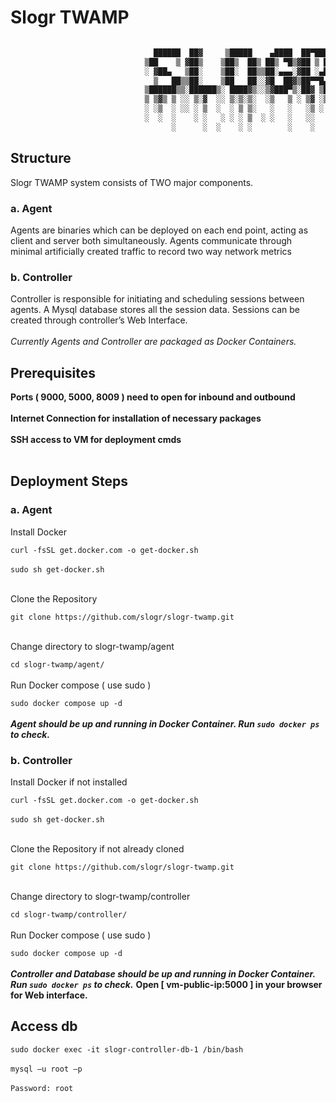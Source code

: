 
<h1>Slogr TWAMP</h1>

````````txt

                                ██████  ██▓     ▒█████    ▄████  ██▀███  
                              ▒██    ▒ ▓██▒    ▒██▒  ██▒ ██▒ ▀█▒▓██ ▒ ██▒
                              ░ ▓██▄   ▒██░    ▒██░  ██▒▒██░▄▄▄░▓██ ░▄█ ▒
                                ▒   ██▒▒██░    ▒██   ██░░▓█  ██▓▒██▀▀█▄  
                              ▒██████▒▒░██████▒░ ████▓▒░░▒▓███▀▒░██▓ ▒██▒
                              ▒ ▒▓▒ ▒ ░░ ▒░▓  ░░ ▒░▒░▒░  ░▒   ▒ ░ ▒▓ ░▒▓░
                              ░ ░▒  ░ ░░ ░ ▒  ░  ░ ▒ ▒░   ░   ░   ░▒ ░ ▒░
                              ░  ░  ░    ░ ░   ░ ░ ░ ▒  ░ ░   ░   ░░   ░ 
                                    ░      ░  ░    ░ ░        ░    ░     


````````



<h2>Structure</h2>
Slogr TWAMP system consists of TWO major components.
<h3>a. Agent</h3>
Agents are binaries which can be deployed on each end point, acting
as client and server both simultaneously.
Agents communicate through minimal artificially created traffic to
record two way network metrics
<h3>b. Controller</h3>
Controller is responsible for initiating and scheduling sessions
between agents.
A Mysql database stores all the session data.
Sessions can be created through controller’s Web Interface.
<br>
<br>
<em>Currently Agents and Controller are packaged as Docker Containers.</em>


<h2>Prerequisites</h2>
<strong>Ports ( 9000, 5000, 8009 ) need to open for inbound and
outbound<br><br>
Internet Connection for installation of necessary packages<br><br>
SSH access to VM for deployment cmds</strong><br><br>


<h2>Deployment Steps</h2>
<h3>a. Agent</h3>
<p>Install Docker</p>
<code>curl -fsSL get.docker.com -o get-docker.sh</code><br>
<br>
<code>sudo sh get-docker.sh</code><br>
<br>
<p>Clone the Repository</p>
<code>git clone https://github.com/slogr/slogr-twamp.git</code><br><br>
<p>Change directory to slogr-twamp/agent</p>
<code>cd slogr-twamp/agent/</code><br><br
<p>Run Docker compose ( use sudo )</p>
<code>sudo docker compose up -d</code><br><br>
<strong><em>Agent should be up and running in Docker Container. Run <code>sudo docker ps</code> to check.</em></strong>
<h3>b. Controller</h3>
<p>Install Docker if not installed</p>
<code>curl -fsSL get.docker.com -o get-docker.sh</code><br>
<br>
<code>sudo sh get-docker.sh</code><br>
<br>
<p>Clone the Repository if not already cloned</p>
<code>git clone https://github.com/slogr/slogr-twamp.git</code><br><br>
<p>Change directory to slogr-twamp/controller</p>
<code>cd slogr-twamp/controller/</code><br><br
<p>Run Docker compose ( use sudo )</p>
<code>sudo docker compose up -d</code><br><br>
<strong><em>Controller and Database should be up and running in Docker Container. Run <code>sudo docker ps</code> to check.</em></strong>
<strong>Open [ vm-public-ip:5000 ] in your browser for Web interface.</strong><br>

<h2>Access db</h2>
<code>sudo docker exec -it slogr-controller-db-1 /bin/bash</code><br><br>
<code>mysql –u root –p</code><br><br>
<code>Password: root</code><br><br>

